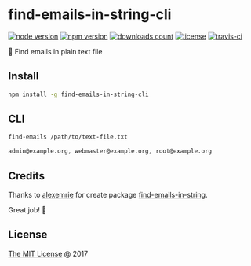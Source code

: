# find-emails-in-string-cli

[![node version](https://img.shields.io/node/v/find-emails-in-string-cli.svg)](https://www.npmjs.com/package/find-emails-in-string-cli)
[![npm version](https://badge.fury.io/js/find-emails-in-string-cli.svg)](https://badge.fury.io/js/find-emails-in-string-cli)
[![downloads count](https://img.shields.io/npm/dt/find-emails-in-string-cli.svg)](https://www.npmjs.com/package/find-emails-in-string-cli)
[![license](https://img.shields.io/npm/l/find-emails-in-string-cli.svg)](https://www.npmjs.com/package/find-emails-in-string-cli)
[![travis-ci](https://api.travis-ci.com/piecioshka/find-emails-in-string-cli.svg?branch=master)](https://app.travis-ci.com/github/piecioshka/find-emails-in-string-cli)

:hammer: Find emails in plain text file

## Install

```bash
npm install -g find-emails-in-string-cli
```

## CLI

```bash
find-emails /path/to/text-file.txt

admin@example.org, webmaster@example.org, root@example.org
```

## Credits

Thanks to [alexemrie](https://github.com/alexemrie) for create package
[find-emails-in-string](https://github.com/alexemrie/find-emails-in-string).

Great job! 🌟

## License

[The MIT License](http://piecioshka.mit-license.org) @ 2017
